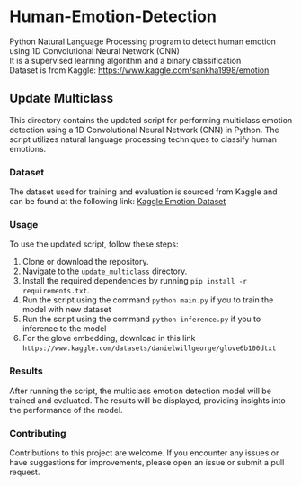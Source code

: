 # Human-Emotion-Detection
Python Natural Language Processing program to detect human emotion using 1D Convolutional Neural Network (CNN)\
It is a supervised learning algorithm and a binary classification\
Dataset is from Kaggle: https://www.kaggle.com/sankha1998/emotion

## Update Multiclass

This directory contains the updated script for performing multiclass emotion detection using a 1D Convolutional Neural Network (CNN) in Python. The script utilizes natural language processing techniques to classify human emotions.

### Dataset

The dataset used for training and evaluation is sourced from Kaggle and can be found at the following link: [Kaggle Emotion Dataset](https://www.kaggle.com/sankha1998/emotion)

### Usage

To use the updated script, follow these steps:

1. Clone or download the repository.
2. Navigate to the `update_multiclass` directory.
3. Install the required dependencies by running `pip install -r requirements.txt`.
4. Run the script using the command `python main.py` if you to train the model with new dataset
5. Run the script using the command `python inference.py` if you to inference to the model
6. For the glove embedding, download in this link `https://www.kaggle.com/datasets/danielwillgeorge/glove6b100dtxt`

### Results

After running the script, the multiclass emotion detection model will be trained and evaluated. The results will be displayed, providing insights into the performance of the model.

### Contributing

Contributions to this project are welcome. If you encounter any issues or have suggestions for improvements, please open an issue or submit a pull request.


